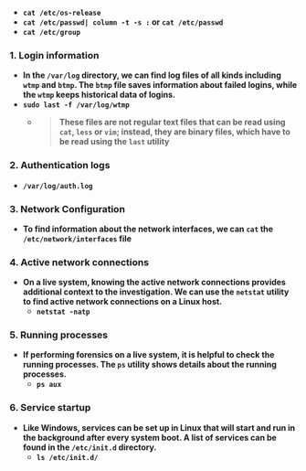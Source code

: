 - __```cat /etc/os-release```__
- __```cat /etc/passwd| column -t -s :``` or ```cat /etc/passwd```__
- __```cat /etc/group```__

### 1. Login information
- __In the `/var/log` directory, we can find log files of all kinds including `wtmp` and `btmp`. The `btmp` file saves information about failed logins, while the `wtmp` keeps historical data of logins.__
- __`sudo last -f /var/log/wtmp`__
  - > __These files are not regular text files that can be read using `cat`, `less` or `vim`; instead, they are binary files, which have to be read using the `last` utility__

### 2. Authentication logs
- __`/var/log/auth.log`__

### 3. Network Configuration
- __To find information about the network interfaces, we can `cat` the `/etc/network/interfaces` file__


### 4. Active network connections
- __On a live system, knowing the active network connections provides additional context to the investigation. We can use the `netstat` utility to find active network connections on a Linux host.__
  - __`netstat -natp`__
 
### 5. Running processes
- __If performing forensics on a live system, it is helpful to check the running processes. The `ps` utility shows details about the running processes.__
  - __`ps aux`__
 
### 6. Service startup
- __Like Windows, services can be set up in Linux that will start and run in the background after every system boot. A list of services can be found in the `/etc/init.d` directory.__
  - __`ls /etc/init.d/`__
